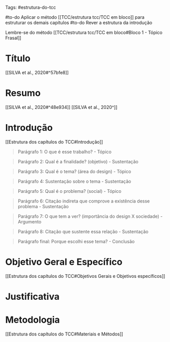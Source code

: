 Tags: #estrutura-do-tcc 

#to-do Aplicar o método [[TCC/estrutura tcc/TCC em bloco]] para estruturar os demais capítulos
#to-do Rever a estrutura da introdução

Lembre-se do método 
[[TCC/estrutura tcc/TCC em bloco#Bloco 1 - Tópico Frasal]]

# Título
[[SILVA et al., 2020#^57bfe8]]

# Resumo
[[SILVA et al., 2020#^48e934]]
[[SILVA et al., 2020^]]
# Introdução
[[Estrutura dos capítulos do TCC#Introdução]]

> Parágrafo 1: O que é esse trabalho?  - Tópico

> Parágrafo 2: Qual é a finalidade? (objetivo) - Sustentação

> Parágrafo 3: Qual é o tema? (área do design) - Tópico

> Parágrafo 4: Sustentação sobre o tema - Sustentação

> Parágrafo 5: Qual é o problema? (social) - Tópico

> Parágrafo 6: Citação indireta que comprove a existência desse problema - Sustentação

> Parágrafo 7: O que tem a ver? (importância do design X sociedade) - Argumento

> Parágrafo 8: Citação que sustente essa relação - Sustentação

> Parágrafo final: Porque escolhi esse tema? - Conclusão


# Objetivo Geral e Específico  
[[Estrutura dos capítulos do TCC#Objetivos Gerais e Objetivos específicos]]


# Justificativa  


# Metodologia
[[Estrutura dos capítulos do TCC#Materiais e Métodos]]